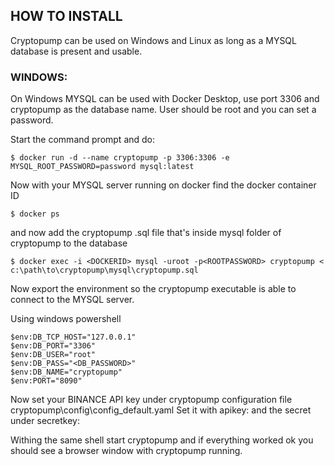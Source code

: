 ## HOW TO INSTALL

Cryptopump can be used on Windows and Linux as long as a MYSQL database is present and usable. 

### WINDOWS:

On Windows MYSQL can be used with Docker Desktop, use port 3306 and cryptopump as the database name. 
User should be root and you can set a password. 

Start the command prompt and do:
```
$ docker run -d --name cryptopump -p 3306:3306 -e MYSQL_ROOT_PASSWORD=password mysql:latest
```

Now with your MYSQL server running on docker find the docker container ID
```
$ docker ps
```

and now add the cryptopump .sql file that's inside mysql folder of cryptopump to the database
```
$ docker exec -i <DOCKERID> mysql -uroot -p<ROOTPASSWORD> cryptopump < c:\path\to\cryptopump\mysql\cryptopump.sql
```

Now export the environment so the cryptopump executable is able to connect to the MYSQL server.

Using windows powershell
```
$env:DB_TCP_HOST="127.0.0.1"
$env:DB_PORT="3306"
$env:DB_USER="root"
$env:DB_PASS="<DB_PASSWORD>"
$env:DB_NAME="cryptopump"
$env:PORT="8090"
```

Now set your BINANCE API key under cryptopump configuration file cryptopump\config\config_default.yaml
Set it with apikey: and the secret under secretkey:

Withing the same shell start cryptopump and if everything worked ok you should see a browser window with cryptopump running.